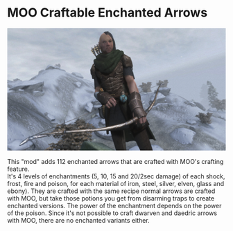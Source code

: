 # MOO Craftable Enchanted Arrows

![Example Image](image.jpg)

This "mod" adds 112 enchanted arrows that are crafted with MOO's crafting feature.  
It's 4 levels of enchantments (5, 10, 15 and 20/2sec damage) of each shock, frost, fire and poison, for each material of iron, steel, silver, elven, glass and ebony). They are crafted with the same recipe normal arrows are crafted with MOO, but take those potions you get from disarming traps to create enchanted versions. The power of the enchantment depends on the power of the poison. Since it's not possible to craft dwarven and daedric arrows with MOO, there are no enchanted variants either. 
